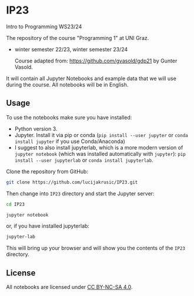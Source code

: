 # IP23
Intro to Programming WS23/24


The repository of the course "Programming 1" at UNI Graz.

- winter semester 22/23, winter semester 23/24

  Course adapted from:  https://github.com/gvasold/gdp21 by Gunter Vasold.

It will contain all Jupyter Notebooks and example data that we will use during the course. All notebooks will be in English.

## Usage

To use the notebooks make sure you have installed:
* Python version 3. 
* Jupyter. Install it via pip or conda (`pip install --user jupyter` or `conda install jupyter` if you use Conda/Anaconda)
* I suggest to also install jupyterlab, which is a more modern version of `jupyter notebook` (which was installed automatically with `jupyter`): 
  `pip install --user jupyterlab` or `conda install jupyterlab`.

Clone the repository from GitHub:

```bash
git clone https://github.com/lucijakrusic/IP23.git
```

Then change into `IP23` directory and start the Jupyter server:

```bash
cd IP23
```

```bash
jupyter notebook
```

or, if you have installed jupyterlab:

```bash
jupyter-lab
```

This will bring up your browser and will show you the contents of the `IP23` directory.



## License

All notebooks are licensed under [CC BY-NC-SA 4.0](https://creativecommons.org/licenses/by-nc-sa/4.0).
